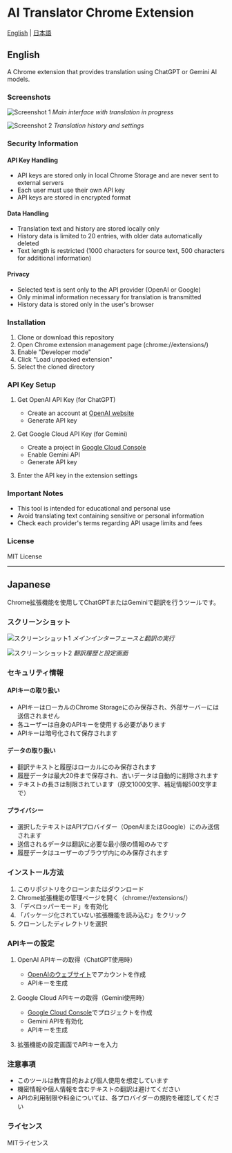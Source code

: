 # AI Translator Chrome Extension

[English](#english) | [日本語](#japanese)

## English

A Chrome extension that provides translation using ChatGPT or Gemini AI models.

### Screenshots

![Screenshot 1](documents/1.png)
*Main interface with translation in progress*

![Screenshot 2](documents/2.png)
*Translation history and settings*

### Security Information

#### API Key Handling
- API keys are stored only in local Chrome Storage and are never sent to external servers
- Each user must use their own API key
- API keys are stored in encrypted format

#### Data Handling
- Translation text and history are stored locally only
- History data is limited to 20 entries, with older data automatically deleted
- Text length is restricted (1000 characters for source text, 500 characters for additional information)

#### Privacy
- Selected text is sent only to the API provider (OpenAI or Google)
- Only minimal information necessary for translation is transmitted
- History data is stored only in the user's browser

### Installation

1. Clone or download this repository
2. Open Chrome extension management page (chrome://extensions/)
3. Enable "Developer mode"
4. Click "Load unpacked extension"
5. Select the cloned directory

### API Key Setup

1. Get OpenAI API Key (for ChatGPT)
   - Create an account at [OpenAI website](https://platform.openai.com/)
   - Generate API key

2. Get Google Cloud API Key (for Gemini)
   - Create a project in [Google Cloud Console](https://console.cloud.google.com/)
   - Enable Gemini API
   - Generate API key

3. Enter the API key in the extension settings

### Important Notes

- This tool is intended for educational and personal use
- Avoid translating text containing sensitive or personal information
- Check each provider's terms regarding API usage limits and fees

### License

MIT License

---

## Japanese

Chrome拡張機能を使用してChatGPTまたはGeminiで翻訳を行うツールです。

### スクリーンショット

![スクリーンショット1](documents/1.png)
*メインインターフェースと翻訳の実行*

![スクリーンショット2](documents/2.png)
*翻訳履歴と設定画面*

### セキュリティ情報

#### APIキーの取り扱い
- APIキーはローカルのChrome Storageにのみ保存され、外部サーバーには送信されません
- 各ユーザーは自身のAPIキーを使用する必要があります
- APIキーは暗号化されて保存されます

#### データの取り扱い
- 翻訳テキストと履歴はローカルにのみ保存されます
- 履歴データは最大20件まで保存され、古いデータは自動的に削除されます
- テキストの長さは制限されています（原文1000文字、補足情報500文字まで）

#### プライバシー
- 選択したテキストはAPIプロバイダー（OpenAIまたはGoogle）にのみ送信されます
- 送信されるデータは翻訳に必要な最小限の情報のみです
- 履歴データはユーザーのブラウザ内にのみ保存されます

### インストール方法

1. このリポジトリをクローンまたはダウンロード
2. Chrome拡張機能の管理ページを開く（chrome://extensions/）
3. 「デベロッパーモード」を有効化
4. 「パッケージ化されていない拡張機能を読み込む」をクリック
5. クローンしたディレクトリを選択

### APIキーの設定

1. OpenAI APIキーの取得（ChatGPT使用時）
   - [OpenAIのウェブサイト](https://platform.openai.com/)でアカウントを作成
   - APIキーを生成

2. Google Cloud APIキーの取得（Gemini使用時）
   - [Google Cloud Console](https://console.cloud.google.com/)でプロジェクトを作成
   - Gemini APIを有効化
   - APIキーを生成

3. 拡張機能の設定画面でAPIキーを入力

### 注意事項

- このツールは教育目的および個人使用を想定しています
- 機密情報や個人情報を含むテキストの翻訳は避けてください
- APIの利用制限や料金については、各プロバイダーの規約を確認してください

### ライセンス

MITライセンス 